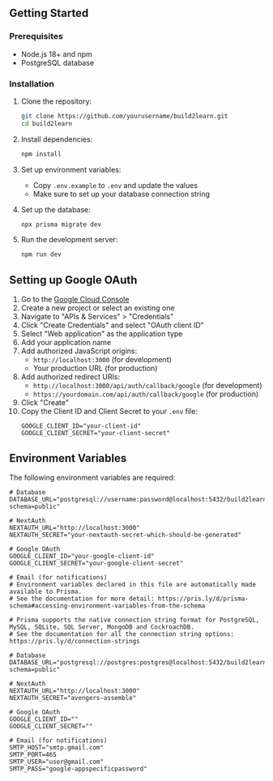## Getting Started

### Prerequisites

- Node.js 18+ and npm
- PostgreSQL database

### Installation

1. Clone the repository:
   ```bash
   git clone https://github.com/yourusername/build2learn.git
   cd build2learn
   ```

2. Install dependencies:
   ```bash
   npm install
   ```

3. Set up environment variables:
   - Copy `.env.example` to `.env` and update the values
   - Make sure to set up your database connection string

4. Set up the database:
   ```bash
   npx prisma migrate dev
   ```

5. Run the development server:
   ```bash
   npm run dev
   ```

## Setting up Google OAuth

1. Go to the [Google Cloud Console](https://console.cloud.google.com/)
2. Create a new project or select an existing one
3. Navigate to "APIs & Services" > "Credentials"
4. Click "Create Credentials" and select "OAuth client ID"
5. Select "Web application" as the application type
6. Add your application name
7. Add authorized JavaScript origins:
   - `http://localhost:3000` (for development)
   - Your production URL (for production)
8. Add authorized redirect URIs:
   - `http://localhost:3000/api/auth/callback/google` (for development)
   - `https://yourdomain.com/api/auth/callback/google` (for production)
9. Click "Create"
10. Copy the Client ID and Client Secret to your `.env` file:
    ```
    GOOGLE_CLIENT_ID="your-client-id"
    GOOGLE_CLIENT_SECRET="your-client-secret"
    ```

## Environment Variables

The following environment variables are required:

```
# Database
DATABASE_URL="postgresql://username:password@localhost:5432/build2learn?schema=public"

# NextAuth
NEXTAUTH_URL="http://localhost:3000"
NEXTAUTH_SECRET="your-nextauth-secret-which-should-be-generated"

# Google OAuth
GOOGLE_CLIENT_ID="your-google-client-id"
GOOGLE_CLIENT_SECRET="your-google-client-secret"

# Email (for notifications)
# Environment variables declared in this file are automatically made available to Prisma.
# See the documentation for more detail: https://pris.ly/d/prisma-schema#accessing-environment-variables-from-the-schema

# Prisma supports the native connection string format for PostgreSQL, MySQL, SQLite, SQL Server, MongoDB and CockroachDB.
# See the documentation for all the connection string options: https://pris.ly/d/connection-strings

# Database
DATABASE_URL="postgresql://postgres:postgres@localhost:5432/build2learn?schema=public"

# NextAuth
NEXTAUTH_URL="http://localhost:3000"
NEXTAUTH_SECRET="avengers-assemble"

# Google OAuth
GOOGLE_CLIENT_ID=""
GOOGLE_CLIENT_SECRET=""

# Email (for notifications)
SMTP_HOST="smtp.gmail.com"
SMTP_PORT=465
SMTP_USER="user@gmail.com"
SMTP_PASS="google-appspecificpassword"
```

